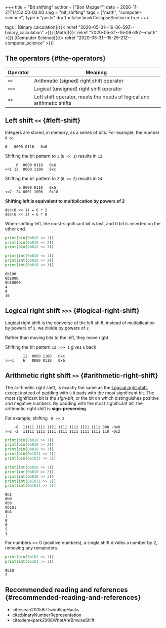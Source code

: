 +++
title = "Bit shifting"
author = ["Ben Mezger"]
date = 2020-11-21T14:52:00-03:00
slug = "bit_shifting"
tags = ["math", "computer-science"]
type = "posts"
draft = false
bookCollapseSection = true
+++

tags
: [Binary calculation]({{< relref "2020-05-31--16-06-59Z--binary_calculation" >}}) [Math]({{< relref "2020-05-31--16-06-38Z--math" >}}) [Computer Science]({{< relref "2020-05-31--15-29-21Z--computer_science" >}})


## The operators {#the-operators}

| Operator | Meaning                                                               |
|----------|-----------------------------------------------------------------------|
| `>>`     | Arithmetic (signed) right shift operator                              |
| `>>>`    | Logical (unsigned) right shift operator                               |
| `<<`     | Left shift operator, meets the needs of logical and arithmetic shifts |


## Left shift `<<` {#left-shift}

Integers are stored, in memory, as a series of bits. For example, the number `6`
is:

```text
6	0000 0110	0x6
```

Shifting the bit pattern to `1` (`6 << 1`) results in `12`

```text
	 6	0000 0110	0x6
<<1	12	0000 1100	0xc
```

Shifting the bit pattern to `2` (`6 << 2`) results in `24`

```text
      6	0000 0110	0x6
<<2  24	0001 1000	0x18
```

**Shifting left is equivalent to multiplication by powers of 2**

```text
dec(6 << 1) = 6 * 2
dec(6 << 3) = 6 * 8
```

When shifting left, the most-significant bit is lost, and 0 bit is inserted on
the other end.

```python
print(bin(0b010 << 1))
print(bin(0b010 << 2))
print(bin(0b010 << 3))

print(int(0b010 << 1))
print(int(0b010 << 2))
print(int(0b010 << 3))
```

```text
0b100
0b1000
0b10000
4
8
16
```


## Logical right shift `>>>` {#logical-right-shift}

Logical right shift is the converse of the left shift, instead of multiplication
by powers of `2`, we divide by powers of `2`.

Rather than moving bits to the left, they move right.

Shifting the bit pattern `12 >>> 1` gives `6` back

```text
        12	0000 1100	0xc
>>>1    6	0000 0110	0x6
```


## Arithmetic right shift `>>` {#arithmetic-right-shift}

The arithmetic right shift, is exactly the same as the [Logical right shift](#logical-right-shift),
except instead of padding with `0` it pads with the most significant bit.
The most significant bit is the _sign-bit_, or the bit on which distinguishes
positive and negative numbers. By padding with the most significant bit, the
arithmetic right shift is **sign-preserving**.

For example, shifting `-8 >> 2`

```text
	-8	11111 1111 1111 1111 1111 1111 1111 000	-0x8
>>2	-2	11111 1111 1111 1111 1111 1111 1111 110	-0x2
```

```python
print(bin(0b010 >> 1))
print(bin(0b010 >> 2))
print(bin(0b010 >> 3))
print(bin(0b1011 >> 1))
print(bin(0b1011 >> 3))

print(int(0b010 >> 1))
print(int(0b010 >> 2))
print(int(0b010 >> 3))
print(int(0b1011 >> 1))
print(int(0b1011 >> 3))
```

```text
0b1
0b0
0b0
0b101
0b1
1
0
0
5
1
```

For numbers >= 0 (positive numbers), a single shift divides a number by 2,
removing any remainders.

```python
print(bin(0b101 >> 1))
print(int(0b101 >> 1))
```

```text
0b10
2
```


## Recommended reading and references {#recommended-reading-and-references}

-   cite:sean2005BitTwiddlingHacks
-   cite:binaryNumberRepresentation
-   cite:derekpark2008WhatAreBitwiseShift